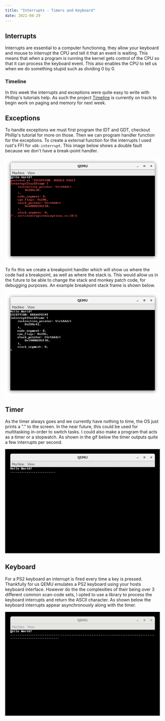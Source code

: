 ```yaml
---
title: "Interrupts - Timers and Keyboard"
date: 2021-08-29
---
```


## Interrupts

Interrupts are essential to a computer functioning, they allow your keyboard and mouse to interrupt the CPU and tell it that an event is waiting. This means that when a program is running the kernel gets control of the CPU so that it can process the keyboard event. This also enables the CPU to tell us when we do something stupid such as dividing 0 by 0.

### Timeline

In this week the interrupts and exceptions were quite easy to write with Phillop's tutorials help. As such the project [Timeline](https://craftydh.github.io/CraftyOS-Blog/posts/restart/#revised-timeline) is currently on track to begin work on paging and memory for next week.

## Exceptions

To handle exceptions we must first program the IDT and GDT, checkout Phillip's tutorial for more on those. Then we can program handler function for the exceptions. To create a external function for the interrupts I used rust's FFI for `x86-interrupt`. This image below shows a double fault because we don't have a break-point handler.

![No breakpoint handler screenshot](no_breakpoint.png "No breakpoint handler screenshot")

To fix this we create a breakpoint handler which will show us where the code had a breakpoint, as well as where the stack is. This would allow us in the future to be able to change the stack and monkey patch code, for debugging purposes. An example breakpoint stack frame is shown below.

![Breakpoint handler screenshot](breakpoint.png "Breakpoint handler screenshot")

## Timer

As the timer always goes and we currently have nothing to time, the OS just prints a "." to the screen. In the near future, this could be used for multitasking in-order to switch tasks. I could also make a program that acts as a timer or a stopwatch. As shown in the gif below the timer outputs quite a few interrupts per second.

![Timer example](timer.gif "Timer dots")

## Keyboard

For a PS2 keyboard an interrupt is fired every time a key is pressed. Thankfully for us QEMU emulates a PS2 keyboard using your hosts keyboard interface. However do the the complexities of their being over 3 different common scan-code sets, I opted to use a library to process the keyboard interrupts and return the ASCII character. As shown below the keyboard interrupts appear asynchronously along with the timer.
 
![Keyboard example](keyboard.gif "Keyboard and timer dots")
